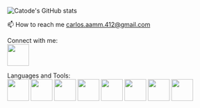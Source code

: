 ![Catode's GitHub stats](https://github-readme-stats.vercel.app/api?username=TyrUmbra&theme=dark&show_icons=true)

📫 How to reach me carlos.aamm.412@gmail.com

Connect with me:
<br/><a href="https://www.linkedin.com/in/carlosaamm/" target="_blank"> <img src="https://cdn-icons-png.flaticon.com/512/174/174857.png" width="50" height="50"/></a>

Languages and Tools:<br/>
<img src="https://upload.wikimedia.org/wikipedia/commons/thumb/6/61/HTML5_logo_and_wordmark.svg/512px-HTML5_logo_and_wordmark.svg.png?20170517184425" width="50" height="50"/>
<img src="https://cdn.freebiesupply.com/logos/large/2x/css3-logo-png-transparent.png" width="50" height="50"/>
<img src="https://upload.wikimedia.org/wikipedia/commons/6/6a/JavaScript-logo.png" width="50" height="50"/>
<img src="https://cdn.freebiesupply.com/logos/large/2x/react-1-logo-png-transparent.png" width="50" height="50"/>
<img src="https://w7.pngwing.com/pngs/782/228/png-transparent-ruby-on-rails-rubygems-amazon-dynamodb-ruby-text-logo-ruby-thumbnail.png" width="50" height="50"/>
<img src="https://upload.wikimedia.org/wikipedia/commons/thumb/7/73/Ruby_logo.svg/1024px-Ruby_logo.svg.png" width="50" height="50"/>
<img src="https://git-scm.com/images/logos/downloads/Git-Icon-1788C.png" width="50" height="50"/>
<img src="https://w7.pngwing.com/pngs/441/460/png-transparent-postgresql-plain-wordmark-logo-icon-thumbnail.png" width="50" height="50"/>
